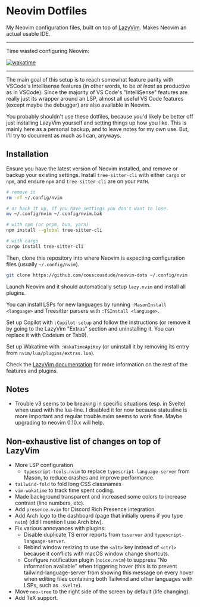 # Neovim Dotfiles

My Neovim configuration files, built on top of
[LazyVim](https://github.com/LazyVim/LazyVim). Makes Neovim an actual usable
IDE.

---

Time wasted configuring Neovim:

[![wakatime](https://wakatime.com/badge/user/018dc5b8-ba5a-4572-a38a-b526d1b28240/project/018efaa8-f823-4b6b-8e27-a30cc0ae4cfc.svg)](https://wakatime.com/badge/user/018dc5b8-ba5a-4572-a38a-b526d1b28240/project/018efaa8-f823-4b6b-8e27-a30cc0ae4cfc)

---

The main goal of this setup is to reach somewhat feature parity with VSCode's
Intellisense features (in other words, to be _at least_ as productive as in
VSCode). Since the majority of VS Code's "IntelliSense" features are really just
its wrapper around an LSP, almost all useful VS Code features (except maybe the
debugger) are also available in Neovim.

You probably shouldn't use these dotfiles, because you'd likely be better off
just installing LazyVim yourself and setting things up how you like. This is
mainly here as a personal backup, and to leave notes for my own use. But, I'll
try to document as much as I can, anyways.

## Installation

Ensure you have the latest version of Neovim installed, and remove or backup
your existing settings. Install `tree-sitter-cli` with either `cargo` or `npm`,
and ensure `npm` and `tree-sitter-cli` are on your `PATH`.

```sh
# remove it
rm -rf ~/.config/nvim

# or back it up, if you have settings you don't want to lose.
mv ~/.config/nvim ~/.config/nvim.bak

# with npm (or pnpm, bun, yarn)
npm install --global tree-sitter-cli

# with cargo
cargo install tree-sitter-cli
```

Then, clone this repository into where Neovim is expecting configuration files
(usually `~/.config/nvim`).

```bash
git clone https://github.com/couscousdude/neovim-dots ~/.config/nvim
```

Launch Neovim and it should automatically setup `lazy.nvim` and install all
plugins.

You can install LSPs for new languages by running `:MasonInstall <language>` and
Treesitter parsers with `:TSInstall <language>`.

Set up Copilot with `:Copilot setup` and follow the instructions (or remove it
by going to the LazyVim "Extras" section and uninstalling it. You can replace it
with Codeium or Tab9).

Set up Wakatime with `:WakaTimeApiKey` (or uninstall it by removing its entry
from `nvim/lua/plugins/extras.lua`).

Check the [LazyVim documentation](https://github.com/LazyVim/LazyVim) for more
information on the rest of the features and plugins.

## Notes

- Trouble v3 seems to be breaking in specific situations (esp. in Svelte) when
  used with the lua-line. I disabled it for now because statusline is more
  important and regular trouble.nvim seems to work fine. Maybe upgrading to
  neovim 0.10.x will help.

## Non-exhaustive list of changes on top of LazyVim

- More LSP configuration
  - `typescript-tools.nvim` to replace `typescript-language-server` from Mason,
    to reduce crashes and improve performance.
- `tailwind-fold` to fold long CSS classnames
- `vim-wakatime` to track time spent coding.
- Made background transparent and increased some colors to increase contrast
  (line numbers, etc).
- Add `presence.nvim` for Discord Rich Presence integration.
- Add Arch logo to the dashboard (page that initially opens if you type `nvim`)
  (did I mention I use Arch btw).
- Fix various annoyances with plugins:
  - Disable duplicate TS error reports from `tsserver` and
    `typescript-language-server`.
  - Rebind window resizing to use the `<alt>` key instead of `<ctrl>` because it
    conflicts with macOS window change shortcuts.
  - Configure notification plugin (`noice.nvim`) to suppress "No information
    available" when triggering hover (this is to prevent
    tailwind-language-server from showing this message on every hover when
    editing files containing both Tailwind and other languages with LSPs, such
    as `.svelte`).
- Move `neo-tree` to the right side of the screen by default (life changing).
- Add TeX support.

